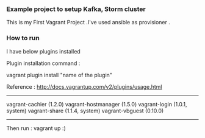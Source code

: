
### Example project to setup Kafka, Storm cluster

This is my First Vagrant Project .I've used ansible as provisioner .

### How to run
I have below plugins installed

Plugin installation command :

vagrant plugin install "name of the plugin"

Reference : http://docs.vagrantup.com/v2/plugins/usage.html

*******************************
vagrant-cachier (1.2.0)
vagrant-hostmanager (1.5.0)
vagrant-login (1.0.1, system)
vagrant-share (1.1.4, system)
vagrant-vbguest (0.10.0)
********************************

Then run : vagrant up :)



